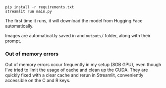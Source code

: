 ```
pip install -r requirements.txt
streamlit run main.py
```

The first time it runs, it will download the model from Hugging Face automatically.

Images are automatical.ly saved in and `outputs/` folder, along with their prompt.

### Out of memory errors

Out of memory errors occur frequently in my setup (8GB GPU), even though I've tried to limit the usage of cache and clean up the CUDA. They are quickly fixed with a clear cache and rerun in Streamlit, conveniently accessible on the C and R keys.
